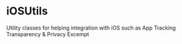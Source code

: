 # iOSUtils
Utility classes for helping integration with iOS such as App Tracking Transparency &amp; Privacy Excempt
